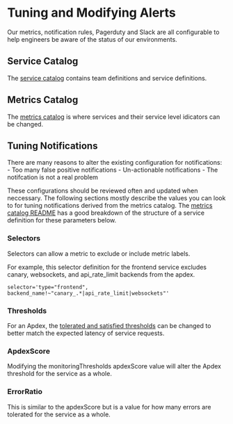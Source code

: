 # Tuning and Modifying Alerts

Our metrics, notification rules, Pagerduty and Slack are all configurable to help engineers be aware of the status of our environments.

## Service Catalog

The [service catalog](../../services/README.md) contains team definitions and service definitions.

## Metrics Catalog

The [metrics catalog](../../metrics-catalog/README.md) is where services and their service level idicators can be changed.

## Tuning Notifications

There are many reasons to alter the existing configuration for notifications:
    - Too many false positive notifications
    - Un-actionable notifications
    - The notifcation is not a real problem

These configurations should be reviewed often and updated when neccessary. The following sections mostly describe the values you can look to for tuning notifications derived from the metrics catalog. The [metrics catalog README](../../metrics-catalog/README.md) has a good breakdown of the structure of a service definition for these parameters below.

### Selectors

Selectors can allow a metric to exclude or include metric labels.

For example, this selector definition for the frontend service excludes canary, websockets, and api_rate_limit backends from the apdex.
```
selector='type="frontend", backend_name!~"canary_.*|api_rate_limit|websockets"'
```

### Thresholds

For an Apdex, the [tolerated and satisfied thresholds](./definition-service-apdex.md) can be changed to better match the expected latency of service requests.

### ApdexScore

Modifying the monitoringThresholds apdexScore value will alter the Apdex threshold for the service as a whole.

### ErrorRatio

This is similar to the apdexScore but is a value for how many errors are tolerated for the service as a whole.
